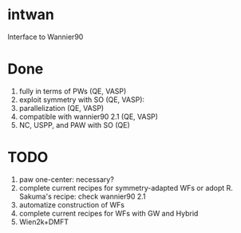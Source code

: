 # intwan
Interface to Wannier90

# Done
 1. fully in terms of PWs (QE, VASP)
 2. exploit symmetry with SO (QE, VASP): 
 3. parallelization (QE, VASP)
 4. compatible with wannier90 2.1 (QE, VASP)
 5. NC, USPP, and PAW with SO (QE)
 
# TODO
 1. paw one-center: necessary?
 2. complete current recipes for symmetry-adapted WFs
 or adopt R. Sakuma's recipe: check wannier90 2.1
 3. automatize construction of WFs
 4. complete current recipes for WFs with GW and Hybrid
 5. Wien2k+DMFT
